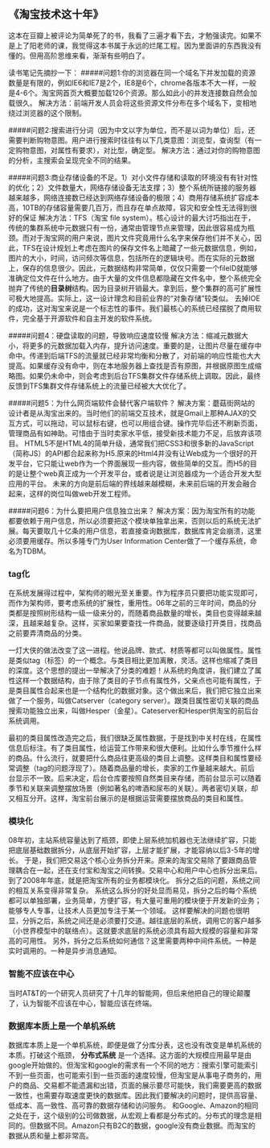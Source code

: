 ## 《淘宝技术这十年》
这本在豆瓣上被评论为简单死了的书，我看了三遍才看下去，才勉强读完。如果不是上了阳老师的课，我觉得这本书属于永远的烂尾工程。因为里面讲的东西我没有懂的。但用高阶思维来看，渐渐有些明白了。

读书笔记先摘抄一下：
#####问题1:你的浏览器在同一个域名下并发加载的资源数量是有限的，例如IE6和IE7是2个，IE8是6个，chrome各版本不大一样，一般是4-6个。淘宝网首页大概要加载126个资源。那么如此小的并发连接数自然会加载很久。
解决方法：前端开发人员会将这些资源文件分布在多个域名下，变相地绕过浏览器的这个限制。

#####问题2:搜索进行分词（因为中文以字为单位，而不是以词为单位）后，还需要判断购物意图。用户进行搜索时往往有以下几类意图：浏览型，查询型（有一定购物意图，对属性有要求），对比型，确定型。
解决方法：通过对你的购物意图的分析，主搜索会呈现完全不同的结果。

#####问题3:商业存储设备的不足。1）对小文件存储和读取的环境没有有针对性的优化；2）文件数量大，网络存储设备无法支撑；3）整个系统所链接的服务器越来越多，网络连接数已经达到网络存储设备的极限；4）商用存储系统扩容成本高，10TB的存储容量需要几百万，而且存在单点故障，容灾和安全性无法得到很好的保证
解决方法：TFS（淘宝 file system）。核心设计的最大讨巧指出在于，传统的集群系统中元数据只有一份，通常由管理节点来管理，因此很容易成为瓶颈。而对于淘宝网的用户来说，图片文件究竟用什么名字来保存他们并不关心，因此，TFS在设计规划上考虑在图片的保存文件名上暗藏了一些元数据信息，例如，图片的大小，时间，访问频次等信息，包括所在的逻辑块号。而在实际的元数据上，保存的信息很少。因此，元数据结构非常简单，仅仅只需要一个fileID就能够准确定位文件在什么地方。由于大量的文件信息都隐藏在文件名中，整个系统完全抛弃了传统的**目录树**结构。因为目录树开销最大。拿到后，整个集群的高可扩展性可极大地提高。实际上，这一设计理念和目前业界的“对象存储”较类似。
去掉IOE的成功，这对淘宝来说是一个标志性的事件。我们最核心的系统已经摆脱了商用软件，完全基于开源软件和自主开发的软件系统。


#####问题4：硬盘读取的问题，导致响应速度较慢
解决方法：缩减元数据大小，将更多的元数据加载入内存，提升访问速度。重要的是，让图片尽量在缓存中命中。传递到后端TFS的流量就已经非常均衡和分散了，对前端的响应性能也大大提高。如果缓存没有命中，则在本地服务器上查找是否有原图，并根据原图生成缩略图。如果仍未命中，则会考虑到后台TFS集群文件存储系统上调取。因此，最终反馈到TFS集群文件存储系统上的流量已经被大大优化了。

#####问题5：为什么网页端软件会替代客户端软件？
解决方案：蘑菇街网站的设计者是从淘宝出来的。当时他们的前端交互技术，就是Gmail上那种AJAX的交互方式，可以拖动，可以鼠标右键，也可以用组合键。操作完毕后还不刷新页面，管理商品有如神助。可惜由于当时卖家水平低，接受新技术能力不足，后放弃该项目。
HTML5不是HTML4的简单升级，通常我们把CSS3和很多新的JavaScript（简称JS）的API都合起来称为H5.原来的Html4并没有让Web成为一个很好的开发平台，它只能让web作为一个界面展现一些内容，做些简单的交互。而H5的目的是让整个web真正成为一个开发平台，或者说是让浏览器成为一个适合开发大型应用的平台。
未来的方向是前后端的界线越来越模糊，未来前后端的开发会融合起来，这样的岗位叫做web开发工程师。

#####问题6：为什么要把用户信息独立出来？
解决方案：因为淘宝所有的功能都要依赖于用户信息，所以必须要把这个模块单独拿出来，否则以后的系统无法扩展。每天要取几十亿条的用户信息，若直接查询数据库，数据库肯定会崩溃，这里必须要用缓存。所以多隆专门为User Information Center做了一个缓存系统，命名为TDBM。

### tag化
在系统发展得过程中，架构师的眼光至关重要。作为程序员只要把功能实现即可，而作为架构师，要考虑系统的扩展性，重用性。06年之前的三年时间，商品的分类都是按照树形结构一级一级来分的，而随着商品数量的增长，类目也变得越来越深，且越来越复杂。这样，买家如果要查找一件商品，就要逐级打开类目，找商品之前要弄清商品的分类。

一灯大侠的做法改变了这一进程。他说品牌、款式、材质等都可以叫做属性。属性是类似tag（标签）的一个概念。与类目相比更加离散，灵活。这样也缩减了类目的深度。这个思想的提出一举解决了分类的难题！从系统的角度讲，我们建立了属性这样一个数据结构，由于除了类目的子节点有属性外，父亲点也可能有属性，于是类目属性合起来也是一个结构化的数据对象。这个做出来后，我们把它独立出来做了一个服务，叫做Catserver（category server）。跟类目属性密切关联的商品搜索功能独立出来，叫做Hesper（金星）。Cateserver和Hesper供淘宝的前后台系统调用。

最初的类目属性改造完之后，我们很缺乏属性数据，于是找到中关村在线，在属性信息后标注。有了类目属性，给运营工作带来和很大便利。比如什么季节推什么样的商品。什么流行，就要把什么商品往更高级的类目上调整。这样类目和属性要经常调整（tag的问题浮现了）。随着商品量的增长，卖家的工作量越来越大。前后台显示不一致。后来决定，后台仓库要按照自然类目来存储，而前台显示可以随着季节和关联来调整摆放场景（例如著名的啤酒和尿布的关联）。两者密切关联，却又相互分开。这样，淘宝前台展示的是根据运营需要摆放商品的类目和属性。

### 模块化
08年初，主站系统容量达到了瓶颈，即使上层系统加机器也无法继续扩容，只能把底层基础数据拆分，从底层开始扩容，上层才能扩展，才能容纳以后3-5年的增长。
于是，我们把交易这个核心业务拆分开来。原来的淘宝交易除了要跟商品管理耦合在一起，还在支付宝和淘宝之间转换。交易中心和用户中心也拆分出来后。到了2008年年底，就是把淘宝所有的业务都模块化。
拆分之后的问题，系统之间的相互关系变得非常复杂。
系统这么拆分的好处显而易见，拆分之后的每个系统都可以单独部署，业务简单，方便扩容，有大量可重用的模块便于开发新的业务；能够专人专事，让技术人员更加专注于某一个领域。
这样要解决的问题也很明显，分拆之后，系统之间还是必须要打交道。越往底层的系统，调用它的客户越多（小世界模型中的联络点）。这就要求底层的系统必须具有超大规模的容量和非常高的可用性。
另外，拆分之后系统如何通信？这里需要两种中间件系统。一种是实时调用的。一种是异步消息通知。

### 智能不应该在中心
当时AT&T的一个研究人员研究了十几年的智能网，但后来他把自己的理论颠覆了，认为智能不应该在中心，智能应该在终端。

### 数据库本质上是一个单机系统
数据库本质上是一个单机系统，即便是做了分库分表，这也没有改变是单机系统的本质。打破这个瓶颈， **分布式系统** 是一个选择。这方面的大规模应用最早是由google开始做的。但淘宝和google的需求有一个不同的地方：搜索引擎可能索引不到一些页面，也可能索引到一些页面的速度较慢，但淘宝是从事电子商务的，用户的商品、交易都不能遗漏和出错，页面的展示要尽可能快，我们需要更高的数据一致性，也需要存取速度更快的数据库。因此我们要解决的问题时，提供高容量、低成本、高一致性、高可靠的数据存储和访问服务。
和Google、Amazon的相同之处在于，这个级别的公司做数据，从宏观上看都是分布式的。分布式的理念是相同的。但数据不同。Amazon只有B2C的数据，google没有商业数据。而淘宝的数据从质和量上都非常高。





